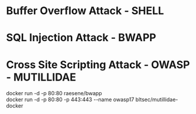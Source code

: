 # Buffer Overflow Attack - SHELL
# SQL Injection Attack - BWAPP
# Cross Site Scripting Attack - OWASP - MUTILLIDAE


docker run -d -p 80:80 raesene/bwapp <br/>
docker run -d -p 80:80 -p 443:443 --name owasp17 bltsec/mutillidae-docker

